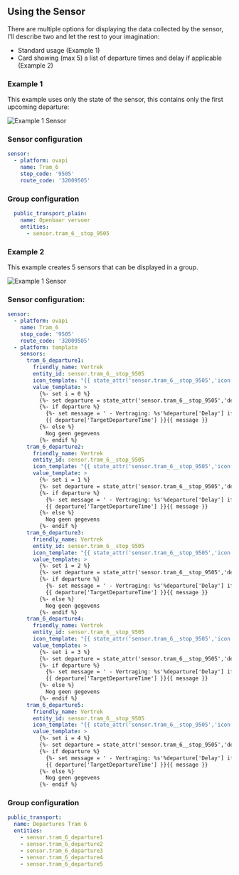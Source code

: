 
## Using the Sensor

There are multiple options for displaying the data collected by the sensor, I'll describe two and let the rest to your imagination:
- Standard usage (Example 1)
- Card showing (max 5) a list of departure times and delay if applicable (Example 2)


### Example 1

This example uses only the state of the sensor, this contains only the first upcoming departure:


![Example 1 Sensor](https://github.com/Paul-dH/Home-Assisant-Sensor-OvApi/blob/master/resources/img/screen-1.png)

### Sensor configuration

 ```yaml
 sensor:
   - platform: ovapi
     name: Tram_6
     stop_code: '9505'
     route_code: '32009505'
 ```

### Group configuration

```yaml
  public_transport_plain:
    name: Openbaar vervoer
    entities:
      - sensor.tram_6__stop_9505
```

### Example 2

This example creates 5 sensors that can be displayed in a group.


![Example 1 Sensor](https://github.com/Paul-dH/Home-Assisant-Sensor-OvApi/blob/master/resources/img/screen-2.png)

### Sensor configuration:

```yaml
sensor:
  - platform: ovapi
    name: Tram_6
    stop_code: '9505'
    route_code: '32009505'
  - platform: template
    sensors:
      tram_6_departure1:
        friendly_name: Vertrek
        entity_id: sensor.tram_6__stop_9505
        icon_template: "{{ state_attr('sensor.tram_6__stop_9505','icon') }}"
        value_template: >
          {%- set i = 0 %}
          {%- set departure = state_attr('sensor.tram_6__stop_9505','departures')[i] if state_attr('sensor.tram_6__stop_9505','departures')[i] is defined else None %}
          {%- if departure %}
            {%- set message = ' - Vertraging: %s'%departure['Delay'] if departure['Delay'] | int > 0 else '' %}
            {{ departure['TargetDepartureTime'] }}{{ message }}
          {%- else %}
            Nog geen gegevens
          {%- endif %}
      tram_6_departure2:
        friendly_name: Vertrek
        entity_id: sensor.tram_6__stop_9505
        icon_template: "{{ state_attr('sensor.tram_6__stop_9505','icon') }}"
        value_template: >
          {%- set i = 1 %}
          {%- set departure = state_attr('sensor.tram_6__stop_9505','departures')[i] if state_attr('sensor.tram_6__stop_9505','departures')[i] is defined else None %}
          {%- if departure %}
            {%- set message = ' - Vertraging: %s'%departure['Delay'] if departure['Delay'] | int > 0 else '' %}
            {{ departure['TargetDepartureTime'] }}{{ message }}
          {%- else %}
            Nog geen gegevens
          {%- endif %}
      tram_6_departure3:
        friendly_name: Vertrek
        entity_id: sensor.tram_6__stop_9505
        icon_template: "{{ state_attr('sensor.tram_6__stop_9505','icon') }}"
        value_template: >
          {%- set i = 2 %}
          {%- set departure = state_attr('sensor.tram_6__stop_9505','departures')[i] if state_attr('sensor.tram_6__stop_9505','departures')[i] is defined else None %}
          {%- if departure %}
            {%- set message = ' - Vertraging: %s'%departure['Delay'] if departure['Delay'] | int > 0 else '' %}
            {{ departure['TargetDepartureTime'] }}{{ message }}
          {%- else %}
            Nog geen gegevens
          {%- endif %}
      tram_6_departure4:
        friendly_name: Vertrek
        entity_id: sensor.tram_6__stop_9505
        icon_template: "{{ state_attr('sensor.tram_6__stop_9505','icon') }}"
        value_template: >
          {%- set i = 3 %}
          {%- set departure = state_attr('sensor.tram_6__stop_9505','departures')[i] if state_attr('sensor.tram_6__stop_9505','departures')[i] is defined else None %}
          {%- if departure %}
            {%- set message = ' - Vertraging: %s'%departure['Delay'] if departure['Delay'] | int > 0 else '' %}
            {{ departure['TargetDepartureTime'] }}{{ message }}
          {%- else %}
            Nog geen gegevens
          {%- endif %}
      tram_6_departure5:
        friendly_name: Vertrek
        entity_id: sensor.tram_6__stop_9505
        icon_template: "{{ state_attr('sensor.tram_6__stop_9505','icon') }}"
        value_template: >
          {%- set i = 4 %}
          {%- set departure = state_attr('sensor.tram_6__stop_9505','departures')[i] if state_attr('sensor.tram_6__stop_9505','departures')[i] is defined else None %}
          {%- if departure %}
            {%- set message = ' - Vertraging: %s'%departure['Delay'] if departure['Delay'] | int > 0 else '' %}
            {{ departure['TargetDepartureTime'] }}{{ message }}
          {%- else %}
            Nog geen gegevens
          {%- endif %}
```

### Group configuration
```yaml
public_transport:
  name: Departures Tram 6
  entities:
    - sensor.tram_6_departure1
    - sensor.tram_6_departure2
    - sensor.tram_6_departure3
    - sensor.tram_6_departure4
    - sensor.tram_6_departure5
```

